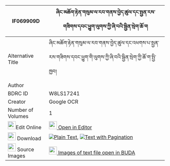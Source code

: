 |IF069909D|ཞིང་མཆོག་རྟེན་གསུམ་ལ་རབ་གནས་བྱེད་ཚུལ་དང་སྤྱན་རས་གཟིགས་དབང་ཕྱུག་ལུགས་ཀྱི་ཞི་བའི་སྦྱིན་སྲེག་ཆོ་ག 
| --- | --- 
|Alternative Title |ཞིང་མཆོག་རྟེན་གསུམ་ལ་རབ་གནས་བྱེད་ཚུལ་དང་འཕགས་པ་སྤྱན་རས་གཟིགས་དབང་ཕྱུག་གི་ལུགས་ཀྱི་ཞི་བའི་སྦྱིན་སྲེག་ཀྱི་ཆོ་ག་སྤྱི་ཁྱབ།
|Author | 
|BDRC ID | W8LS17241
|Creator | Google OCR
|Number of Volumes| 1
|<img width="25" src="https://img.icons8.com/color/25/000000/edit-property.png">Edit Online| [<img width="25" src="https://avatars.githubusercontent.com/u/45091458?s=200&v=4"> Open in Editor](http://editor.openpecha.org/IF069909D)
|<img width="25" src="https://img.icons8.com/fluent/48/000000/download-2.png"/>  Download | [![](https://img.icons8.com/color/20/000000/txt.png)Plain Text](https://github.com/Openpecha/IF069909D/releases/download/v1/shyingchok_ten_sum_la_rabne_je_plain_IF069909D.zip), [![](https://img.icons8.com/color/20/000000/txt.png)Text with Pagination](https://github.com/Openpecha/IF069909D/releases/download/v1/shyingchok_ten_sum_la_rabne_je_pages_IF069909D.zip)
|<img width="25" src="https://img.icons8.com/plasticine/100/000000/pictures-folder.png"/>  Source Images | [<img width="25" src="https://library.bdrc.io/icons/BUDA-small.svg"> Images of text file open in BUDA](https://library.bdrc.io/show/bdr:W8LS17241)